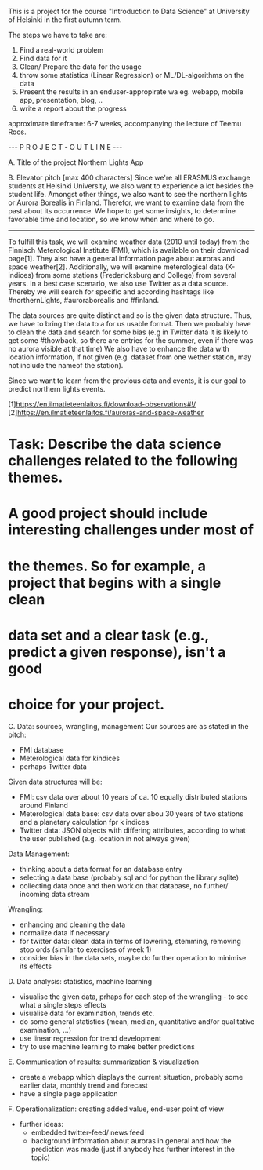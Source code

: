 This is a project for the course "Introduction to Data Science" at University of Helsinki in the first autumn term.

The steps we have to take are:
1) Find a real-world problem
2) Find data for it
3) Clean/ Prepare the data for the usage
4) throw some statistics (Linear Regression) or ML/DL-algorithms on the data
5) Present the results in an enduser-appropirate wa eg. webapp, mobile app, presentation, blog, ..
6) write a report about the progress 

approximate timeframe: 6-7 weeks, accompanying the lecture of Teemu Roos.

--- P R O J E C T - O U T L I N E ---

A. Title of the project	
Northern Lights App
            
B. Elevator pitch [max 400 characters]
Since we're all ERASMUS exchange students at Helsinki University, we also want to experience a lot besides the student life. 
Amongst other things, we also want to see the northern lights or Aurora Borealis in Finland. Therefor, we want to examine data from the past about its occurrence. We hope to get some insights, to determine favorable time and location, so we know when and where to go.

----------------------

To fulfill this task, we will examine weather data (2010 until today) from the Finnisch Meterological Institute (FMI), which is available on their download page[1].
They also have a general information page about auroras and space weather[2].
Additionally, we will examine meterological data (K-indices) from some stations (Fredericksburg and College) from several years.
In a best case scenario, we also use Twitter as a data source. Thereby we will search for specific and according hashtags like #northernLights, #auroraborealis and #finland.

The data sources are quite distinct and so is the given data structure.
Thus, we have to bring the data to a for us usable format.
Then we probably have to clean the data and search for some bias (e.g in Twitter data it is likely to get some #thowback, so there are entries for the summer, even if there was no aurora visible at that time)
We also have to enhance the data with location information, if not given (e.g. dataset from one wether station, may not include the nameof the station).

Since we want to learn from the previous data and events, it is our goal to predict northern lights events.

[1]https://en.ilmatieteenlaitos.fi/download-observations#!/
[2]https://en.ilmatieteenlaitos.fi/auroras-and-space-weather

 
# Task: Describe the data science challenges related to the following themes. 
# A good project should include interesting challenges under most of 
# the themes. So for example, a project that begins with a single clean
# data set and a clear task (e.g., predict a given response), isn't a good 
# choice for your project.		
            
C. Data: sources, wrangling, management	
Our sources are as stated in the pitch:
* FMI database
* Meterological data for kindices
* perhaps Twitter data 

Given data structures will be:
* FMI: csv data over about 10 years of ca. 10 equally distributed stations around Finland
* Meterological data base: csv data over abou 30 years of two stations and a planetary calculation fpr k indices
* Twitter data: JSON objects with differing attributes, according to what the user published (e.g. location in not always given)

Data Management:
* thinking about a data format for an database entry
* selecting a data base (probably sql and for python the library sqlite)
* collecting data once and then work on that database, no further/ incoming data stream

Wrangling:
* enhancing and cleaning the data
* normalize data if necessary
* for twitter data: clean data in terms of lowering, stemming, removing stop ords (similar to exercises of week 1)
* consider bias in the data sets, maybe do further operation to minimise its effects
            
D. Data analysis: statistics, machine learning	
* visualise the given data, prhaps for each step of the wrangling - to see what a single steps effects
* visualise data for examination, trends etc.
* do some general statistics (mean, median, quantitative and/or qualitative examination, ...)
* use linear regression for trend development
* try to use machine learning to make better predictions
            
E. Communication of results: summarization & visualization
* create a webapp which displays the current situation, probably some earlier data, monthly trend and forecast
* have a single page application
            
F. Operationalization: creating added value, end-user point of view
* further ideas: 
    * embedded twitter-feed/ news feed 
    *  background information about auroras in general and how the prediction was made (just if anybody has further interest in the topic)
